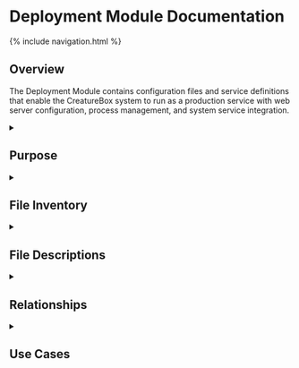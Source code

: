 # Deployment Module Documentation

{% include navigation.html %}

## Overview

The Deployment Module contains configuration files and service definitions that enable the CreatureBox system to run as a production service with web server configuration, process management, and system service integration.

<details id="purpose">
<summary><h2>Purpose</h2></summary>
<div markdown="1">

The `deployment` directory contains the configuration files and service definitions necessary to deploy the CreatureBox system in a production environment. This module:

- Defines system service configurations for automatic startup
- Configures the WSGI server for running the web application
- Sets up Nginx as a reverse proxy and static file server
- Creates proper process management for reliability
- Establishes logging and monitoring configurations
- Provides security hardening for production environments

These configuration files transform the development code into a robust, production-ready system that integrates with the Linux system service architecture.

</div>
</details>

<details id="file-inventory">
<summary><h2>File Inventory</h2></summary>
<div markdown="1">

| Filename | Type | Size | Purpose |
|----------|------|------|---------|
| creaturebox.service | Config | 0.7 KB | Systemd service definition |
| gunicorn.conf.py | Python | 1.2 KB | WSGI server configuration |
| nginx.conf | Config | 1.6 KB | Web server configuration |

</div>
</details>

<details id="file-descriptions">
<summary><h2>File Descriptions</h2></summary>
<div markdown="1">

### creaturebox.service
- **Primary Purpose**: Systemd service definition for CreatureBox
- **Key Settings**:
  * `Description`: CreatureBox wildlife monitoring system
  * `ExecStart`: Command to start the service
  * `WorkingDirectory`: Application root directory
  * `User/Group`: Service process permissions
  * `Restart`: Automatic restart behavior
  * `Environment`: Environment variables
  * `WantedBy`: Service dependencies
- **Dependencies**:
  * Systemd service manager
- **Technical Notes**: Ensures automatic startup on boot and process monitoring

### gunicorn.conf.py
- **Primary Purpose**: WSGI server configuration
- **Key Settings**:
  * `bind`: Socket or address binding
  * `workers`: Number of worker processes
  * `worker_class`: Worker process type
  * `timeout`: Request timeout
  * `keepalive`: Connection keepalive
  * `accesslog`: Access log location
  * `errorlog`: Error log location
  * `loglevel`: Logging verbosity
  * `reload`: Auto-reload on code changes
  * `limit_request_line`: Request size limits
- **Dependencies**:
  * Gunicorn WSGI server
- **Technical Notes**: Optimized for reliability and performance on embedded hardware

### nginx.conf
- **Primary Purpose**: Web server and reverse proxy
- **Key Settings**:
  * `server_name`: Hostname configuration
  * `root`: Static files directory
  * `location` blocks: URL routing rules
  * `proxy_pass`: Reverse proxy configuration
  * `ssl_certificate`: TLS certificate paths
  * `client_max_body_size`: Upload size limits
  * `gzip` settings: Compression configuration
  * `expires` rules: Browser caching directives
  * Security headers and MIME types
- **Dependencies**:
  * Nginx web server
- **Technical Notes**: Configured for security, performance, and proper static file serving

</div>
</details>

<details id="relationships">
<summary><h2>Relationships</h2></summary>
<div markdown="1">

- **Related To**:
  * [Web Module](./src-web.md): Serves the web application
  * System initialization scripts
- **Depends On**:
  * Linux systemd service manager
  * Nginx web server
  * Gunicorn WSGI server
  * Python environment
- **Used By**:
  * System boot process
  * Web clients accessing the application
  * System administration tools

</div>
</details>

<details id="use-cases">
<summary><h2>Use Cases</h2></summary>
<div markdown="1">

1. **System Service Installation**:
   - **Description**: Installing CreatureBox as a system service.
   - **Example**: 
     ```bash
     # Copy service definition
     sudo cp deployment/creaturebox.service /etc/systemd/system/
     
     # Reload systemd to recognize the new service
     sudo systemctl daemon-reload
     
     # Enable service to start on boot
     sudo systemctl enable creaturebox.service
     
     # Start the service
     sudo systemctl start creaturebox.service
     ```

2. **Web Server Configuration**:
   - **Description**: Setting up Nginx as a reverse proxy.
   - **Example**: 
     ```bash
     # Copy Nginx configuration
     sudo cp deployment/nginx.conf /etc/nginx/sites-available/creaturebox
     
     # Create symbolic link to enable the site
     sudo ln -s /etc/nginx/sites-available/creaturebox /etc/nginx/sites-enabled/
     
     # Test configuration
     sudo nginx -t
     
     # Reload Nginx to apply changes
     sudo systemctl reload nginx
     ```

3. **Application Performance Tuning**:
   - **Description**: Optimizing Gunicorn worker configuration.
   - **Example**: 
     ```python
     # In gunicorn.conf.py
     
     # Calculate optimal number of workers based on CPU cores
     import multiprocessing
     
     # Use 2-4 workers per core for CPU-bound applications
     workers = multiprocessing.cpu_count() * 2 + 1
     
     # Use gevent for high concurrency if operations are I/O bound
     worker_class = 'gevent'
     
     # Adjust timeout for longer-running operations
     timeout = 60
     
     # Configure logging for production
     accesslog = '/var/log/creaturebox/access.log'
     errorlog = '/var/log/creaturebox/error.log'
     loglevel = 'warning'
     ```

4. **System Service Management**:
   - **Description**: Managing the CreatureBox service lifecycle.
   - **Example**: 
     ```bash
     # Check service status
     sudo systemctl status creaturebox.service
     
     # View service logs
     sudo journalctl -u creaturebox.service
     
     # Restart the service after configuration changes
     sudo systemctl restart creaturebox.service
     
     # Stop the service for maintenance
     sudo systemctl stop creaturebox.service
     ```

</div>
</details>
